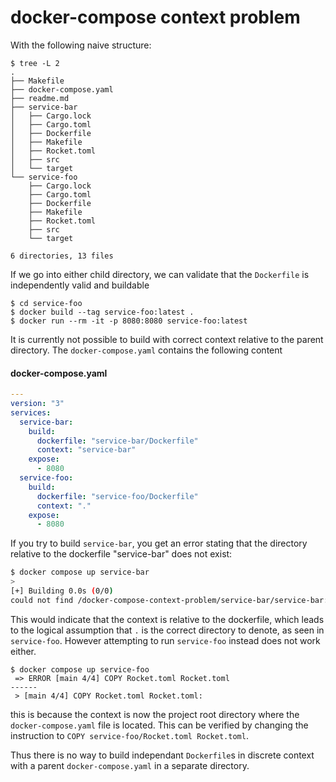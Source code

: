 # docker-compose context problem

With the following naive structure:
```
$ tree -L 2
.
├── Makefile
├── docker-compose.yaml
├── readme.md
├── service-bar
│   ├── Cargo.lock
│   ├── Cargo.toml
│   ├── Dockerfile
│   ├── Makefile
│   ├── Rocket.toml
│   ├── src
│   └── target
└── service-foo
    ├── Cargo.lock
    ├── Cargo.toml
    ├── Dockerfile
    ├── Makefile
    ├── Rocket.toml
    ├── src
    └── target

6 directories, 13 files
```

If we go into either child directory, we can validate that the `Dockerfile` is independently valid and buildable
```
$ cd service-foo
$ docker build --tag service-foo:latest .
$ docker run --rm -it -p 8080:8080 service-foo:latest
```

It is currently not possible to build with correct context relative to the parent directory. The `docker-compose.yaml` contains the following content

#### docker-compose.yaml
```yaml
---
version: "3"
services:
  service-bar:
    build:
      dockerfile: "service-bar/Dockerfile"
      context: "service-bar"
    expose:
      - 8080
  service-foo:
    build:
      dockerfile: "service-foo/Dockerfile"
      context: "."
    expose:
      - 8080
```

If you try to build `service-bar`, you get an error stating that the directory relative to the dockerfile "service-bar" does not exist:

```bash
$ docker compose up service-bar
>
[+] Building 0.0s (0/0)
could not find /docker-compose-context-problem/service-bar/service-bar: stat /docker-compose-context-problem/service-bar/service-bar: no such file or directory
```

This would indicate that the context is relative to the dockerfile, which leads to the logical assumption that `.` is the correct directory to denote, as seen in `service-foo`. However attempting to run `service-foo` instead does not work either.

```
$ docker compose up service-foo
 => ERROR [main 4/4] COPY Rocket.toml Rocket.toml
------
 > [main 4/4] COPY Rocket.toml Rocket.toml:
 ```

this is because the context is now the project root directory where the `docker-compose.yaml` file is located. This can be verified by changing the instruction to `COPY service-foo/Rocket.toml Rocket.toml`.

Thus there is no way to build independant `Dockerfile`s in discrete context with a parent `docker-compose.yaml` in a separate directory.